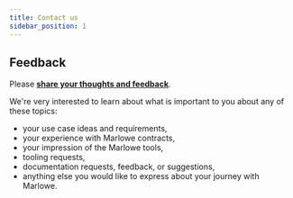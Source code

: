 ```yaml
---
title: Contact us
sidebar_position: 1
---
```


## Feedback

Please **[share your thoughts and feedback](https://discord.com/channels/826816523368005654)**.

We're very interested to learn about what is important to you about any of these topics:

- your use case ideas and requirements,
- your experience with Marlowe contracts,
- your impression of the Marlowe tools,
- tooling requests,
- documentation requests, feedback, or suggestions,
- anything else you would like to express about your journey with Marlowe.

